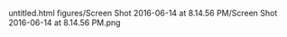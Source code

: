 untitled.html
figures/Screen Shot 2016-06-14 at 8.14.56 PM/Screen Shot 2016-06-14 at 8.14.56 PM.png
